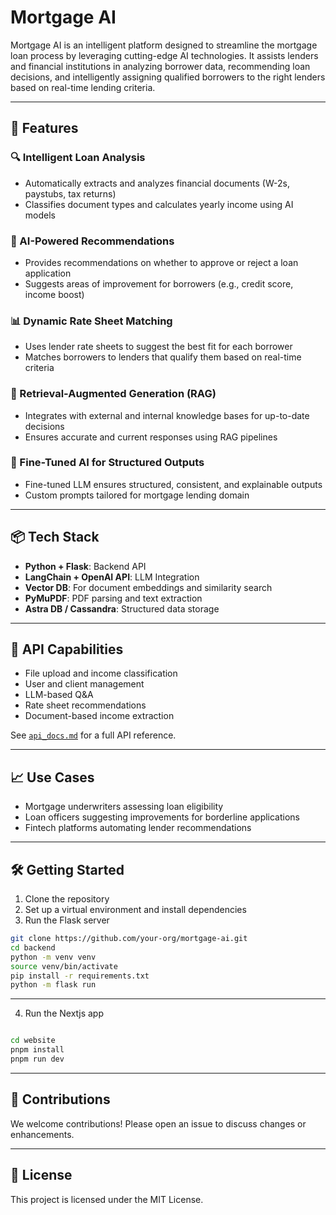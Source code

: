 # Mortgage AI

Mortgage AI is an intelligent platform designed to streamline the mortgage loan process by leveraging cutting-edge AI technologies. It assists lenders and financial institutions in analyzing borrower data, recommending loan decisions, and intelligently assigning qualified borrowers to the right lenders based on real-time lending criteria.

---

## 🚀 Features

### 🔍 Intelligent Loan Analysis
- Automatically extracts and analyzes financial documents (W-2s, paystubs, tax returns)
- Classifies document types and calculates yearly income using AI models

### 🤖 AI-Powered Recommendations
- Provides recommendations on whether to approve or reject a loan application
- Suggests areas of improvement for borrowers (e.g., credit score, income boost)

### 📊 Dynamic Rate Sheet Matching
- Uses lender rate sheets to suggest the best fit for each borrower
- Matches borrowers to lenders that qualify them based on real-time criteria

### 🔄 Retrieval-Augmented Generation (RAG)
- Integrates with external and internal knowledge bases for up-to-date decisions
- Ensures accurate and current responses using RAG pipelines

### 🧠 Fine-Tuned AI for Structured Outputs
- Fine-tuned LLM ensures structured, consistent, and explainable outputs
- Custom prompts tailored for mortgage lending domain

---

## 📦 Tech Stack
- **Python + Flask**: Backend API
- **LangChain + OpenAI API**: LLM Integration
- **Vector DB**: For document embeddings and similarity search
- **PyMuPDF**: PDF parsing and text extraction
- **Astra DB / Cassandra**: Structured data storage

---

## 📌 API Capabilities
- File upload and income classification
- User and client management
- LLM-based Q&A
- Rate sheet recommendations
- Document-based income extraction

See [`api_docs.md`](./api_docs.md) for a full API reference.

---

## 📈 Use Cases
- Mortgage underwriters assessing loan eligibility
- Loan officers suggesting improvements for borderline applications
- Fintech platforms automating lender recommendations

---

## 🛠️ Getting Started
1. Clone the repository
2. Set up a virtual environment and install dependencies
3. Run the Flask server

```bash
git clone https://github.com/your-org/mortgage-ai.git
cd backend
python -m venv venv
source venv/bin/activate
pip install -r requirements.txt
python -m flask run
```

---

4. Run the Nextjs app

```bash

cd website
pnpm install
pnpm run dev
```

---

## 🤝 Contributions
We welcome contributions! Please open an issue to discuss changes or enhancements.

---

## 📄 License
This project is licensed under the MIT License.

